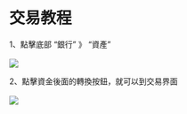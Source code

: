 # 交易教程

1、點擊底部 “銀行” 》 “資產”\
\
[![](https://github.com/metatimeorg/hanbankdocv2/raw/master/.gitbook/assets/image%20\(16\).png)](https://github.com/metatimeorg/hanbankdocv2/blob/master/.gitbook/assets/image%20\(16\).png)

2、點擊資金後面的轉換按鈕，就可以到交易界面\
\
[![](https://github.com/metatimeorg/hanbankdocv2/raw/master/.gitbook/assets/image%20\(15\).png)](https://github.com/metatimeorg/hanbankdocv2/blob/master/.gitbook/assets/image%20\(15\).png)
